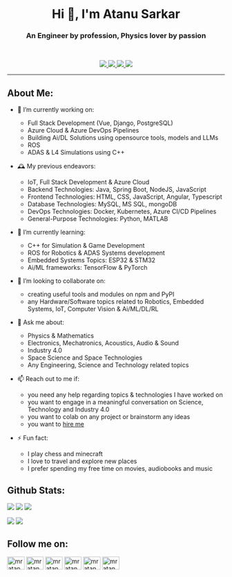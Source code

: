 <h1 align="center">Hi 👋, I'm Atanu Sarkar</h1>
<h3 align="center">An Engineer by profession, Physics lover by passion</h3>

<br>

<p align="center">
  <a href="https://www.linkedin.com/in/mratanusarkar/">
  <img src="https://img.shields.io/badge/LinkedIn-Atanu--Sarkar-informational?style=for-the-badge&labelColor=black&logo=linkedin&logoColor=0077b5&&color=0077b5"/>
  </a>
  
  <a href="https://twitter.com/mratanusarkar">
  <img src="https://img.shields.io/badge/Twitter-@mratanusarkar-informational?style=for-the-badge&labelColor=black&logo=twitter&logoColor=#1DA1F2&color=1da1f2">
  </a>
  
  <a href="https://github.com/mratanusarkar">
  <img src="https://img.shields.io/badge/Github-mratanusarkar-informational?style=for-the-badge&labelColor=black&logo=github&color=7d88e6">
  </a>
  
  <a href="mailto:mratanusarkar@gmail.com">
  <img src="https://img.shields.io/badge/Gmail-mratanusarkar@gmail.com-informational?style=for-the-badge&labelColor=black&logoColor=d14836&logo=gmail&color=d14836"/>
  </a>
</p>

---

## About Me:

- 🔭 I’m currently working on:
  - Full Stack Development (Vue, Django, PostgreSQL)
  - Azure Cloud & Azure DevOps Pipelines
  - Building Ai/DL Solutions using opensource tools, models and LLMs
  - ROS
  - ADAS & L4 Simulations using C++

- 🕰️ My previous endeavors:
  - IoT, Full Stack Development & Azure Cloud
  - Backend Technologies: Java, Spring Boot, NodeJS, JavaScript
  - Frontend Technologies: HTML, CSS, JavaScript, Angular, Typescript
  - Database Technologies: MySQL, MS SQL, mongoDB
  - DevOps Technologies: Docker, Kubernetes, Azure CI/CD Pipelines
  - General-Purpose Technologies: Python, MATLAB

- 🌱 I’m currently learning:
  - C++ for Simulation & Game Development
  - ROS for Robotics & ADAS Systems development
  - Embedded Systems Topics: ESP32 & STM32
  - Ai/ML frameworks: TensorFlow & PyTorch

- 👬 I’m looking to collaborate on:
  - creating useful tools and modules on npm and PyPI
  - any Hardware/Software topics related to Robotics, Embedded Systems, IoT, Computer Vision & Ai/ML/DL/RL

- 💬 Ask me about:
  - Physics & Mathematics
  - Electronics, Mechatronics, Acoustics, Audio & Sound
  - Industry 4.0
  - Space Science and Space Technologies
  - Any Engineering, Science and Technology related topics

- 📫 Reach out to me if:
  - you need any help regarding topics & technologies I have worked on
  - you want to engage in a meaningful conversation on Science, Technology and Industry 4.0
  - you want to colab on any project or brainstorm any ideas
  - you want to [hire me](https://www.linkedin.com/in/mratanusarkar/)

- ⚡ Fun fact:
  - I play chess and minecraft
  - I love to travel and explore new places
  - I prefer spending my free time on movies, audiobooks and music



## Github Stats:

![](https://img.shields.io/github/followers/mratanusarkar?style=social)
![](https://komarev.com/ghpvc/?username=mratanusarkar&label=Profile%20views&color=0e75b6&style=flat)
![](https://img.shields.io/github/last-commit/mratanusarkar/mratanusarkar?logo=markdown&label=Last+Commit&color=29bf12&style=flat)


![](https://github-readme-stats.vercel.app/api?username=mratanusarkar&show_icons=true&locale=en)
![](https://github-readme-streak-stats.herokuapp.com/?user=mratanusarkar&)

## Follow me on:
<p align="left">
<a href="https://github.com/mratanusarkar" target="blank"><img align="center" src="https://raw.githubusercontent.com/rahuldkjain/github-profile-readme-generator/master/src/images/icons/Social/github.svg" alt="mratanusarkar" height="30" width="40"/></a>
<a href="https://linkedin.com/in/mratanusarkar" target="blank"><img align="center" src="https://raw.githubusercontent.com/rahuldkjain/github-profile-readme-generator/master/src/images/icons/Social/linked-in-alt.svg" alt="mratanusarkar" height="30" width="40"/></a>
<a href="https://twitter.com/mratanusarkar" target="blank"><img align="center" src="https://raw.githubusercontent.com/rahuldkjain/github-profile-readme-generator/master/src/images/icons/Social/twitter.svg" alt="mratanusarkar" height="30" width="40"/></a>
<a href="https://instagram.com/mratanusarkar" target="blank"><img align="center" src="https://raw.githubusercontent.com/rahuldkjain/github-profile-readme-generator/master/src/images/icons/Social/instagram.svg" alt="mratanusarkar" height="30" width="40"/></a>
<a href="https://www.reddit.com/user/mratanusarkar" target="blank"><img align="center" src="https://raw.githubusercontent.com/rahuldkjain/github-profile-readme-generator/master/src/images/icons/Social/reddit.svg" alt="mratanusarkar" height="30" width="40"/></a>
<a href="https://kaggle.com/mratanusarkar" target="blank"><img align="center" src="https://raw.githubusercontent.com/rahuldkjain/github-profile-readme-generator/master/src/images/icons/Social/kaggle.svg" alt="mratanusarkar" height="30" width="40"/></a>
</p>
